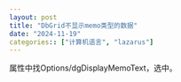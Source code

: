 ```yaml
---
layout: post
title: "DbGrid不显示memo类型的数据"
date: "2024-11-19"
categories:: ["计算机语言", "lazarus"]
---
```


属性中找Options/dgDisplayMemoText，选中。
